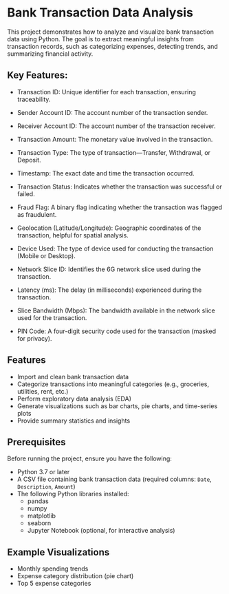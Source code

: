 # Bank Transaction Data Analysis

This project demonstrates how to analyze and visualize bank transaction data using Python. The goal is to extract meaningful insights from transaction records, such as categorizing expenses, detecting trends, and summarizing financial activity.

## Key Features:

- Transaction ID: Unique identifier for each transaction, ensuring traceability.

- Sender Account ID: The account number of the transaction sender.

- Receiver Account ID: The account number of the transaction receiver.

- Transaction Amount: The monetary value involved in the transaction.

- Transaction Type: The type of transaction—Transfer, Withdrawal, or Deposit.

- Timestamp: The exact date and time the transaction occurred.

- Transaction Status: Indicates whether the transaction was successful or failed.

- Fraud Flag: A binary flag indicating whether the transaction was flagged as fraudulent.

- Geolocation (Latitude/Longitude): Geographic coordinates of the transaction, helpful for spatial analysis.

- Device Used: The type of device used for conducting the transaction (Mobile or Desktop).

- Network Slice ID: Identifies the 6G network slice used during the transaction.

- Latency (ms): The delay (in milliseconds) experienced during the transaction.

- Slice Bandwidth (Mbps): The bandwidth available in the network slice used for the transaction.

- PIN Code: A four-digit security code used for the transaction (masked for privacy).

## Features

- Import and clean bank transaction data
- Categorize transactions into meaningful categories (e.g., groceries, utilities, rent, etc.)
- Perform exploratory data analysis (EDA)
- Generate visualizations such as bar charts, pie charts, and time-series plots
- Provide summary statistics and insights

## Prerequisites

Before running the project, ensure you have the following:

- Python 3.7 or later
- A CSV file containing bank transaction data (required columns: `Date`, `Description`, `Amount`)
- The following Python libraries installed:
  - pandas
  - numpy
  - matplotlib
  - seaborn
  - Jupyter Notebook (optional, for interactive analysis)

## Example Visualizations

- Monthly spending trends
- Expense category distribution (pie chart)
- Top 5 expense categories
